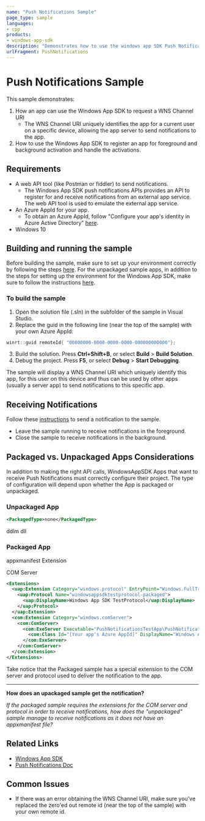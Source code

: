 ```yaml
---
name: "Push Notifications Sample" 
page_type: sample
languages:
- cpp
products: 
- windows-app-sdk
description: "Demonstrates how to use the windows app SDK Push Notifications APIs from an unpackaged app"
urlFragment: PushNotifications
---
```

# Push Notifications Sample
This sample demonstrates:
1. How an app can use the Windows App SDK to request a WNS Channel URI
    * The WNS Channel URI uniquely identifies the app for a current user on a specific device, allowing the app server to send notifications to the app.
2.	How to use the Windows App SDK to register an app for foreground and background activation and handle the activations.

## Requirements
* A web API tool (like Postman or fiddler) to send notifications.
   * The Windows App SDK push notifications APIs provides an API to register for and receive notifications from an external app service. The web API tool is used to emulate the external app service.
* An Azure AppId for your app.
   * To obtain an Azure AppId, follow "Configure your app's identity in Azure Active Directory" [here](https://docs.microsoft.com/windows/apps/windows-app-sdk/notifications/push/push-quickstart#configure-your-apps-identity-in-azure-active-directory).
* Windows 10

## Building and running the sample 
Before building the sample, make sure to set up your environment correctly by following the steps [here](https://docs.microsoft.com/windows/apps/windows-app-sdk/set-up-your-development-environment).
For the unpackaged sample apps, in addition to the steps for setting up the environment for the Windows App SDK, make sure to follow the instructions [here](https://docs.microsoft.com/windows/apps/windows-app-sdk/deploy-unpackaged-apps).

### To build the sample
1. Open the solution file (.sln) in the subfolder of the sample in Visual Studio.
2. Replace the guid in the following line (near the top of the sample) with your own Azure AppId:
``` cpp
winrt::guid remoteId{ "00000000-0000-0000-0000-000000000000"}; 
```
3. Build the solution. Press **Ctrl+Shift+B**, or select **Build** \> **Build Solution**.
4. Debug the project. Press **F5**, or select **Debug** \> **Start Debugging**. 

The sample will display a WNS Channel URI which uniquely identify this app, for this user on this device and thus can be used by other apps (usually a server app) to send notifications to this specific app.

## Receiving Notifications
Follow these [instructions]() to send a notification to the sample. 
   * Leave the sample running to receive notifications in the foreground.
   * Close the sample to receive notifications in the background.

## Packaged vs. Unpackaged Apps Considerations
In addition to making the right API calls, WindowsAppSDK Apps that want to receive Push Notifications must correctly configure their project.
The type of configuration will depend upon whether the App is packaged or unpackaged.

### Unpackaged App
```xml
<PackagedType>none</PackagedType>
```

ddlm dll

### Packaged App
appxmanifest Extension

COM Server

```xml
<Extensions>
  <uap:Extension Category="windows.protocol" EntryPoint="Windows.FullTrustApplication">
    <uap:Protocol Name="windowsappsdktestprotocol-packaged">
      <uap:DisplayName>Windows App SDK TestProtocol</uap:DisplayName>
    </uap:Protocol>
  </uap:Extension>
  <com:Extension Category="windows.comServer">
    <com:ComServer>
      <com:ExeServer Executable="PushNotificationsTestApp\PushNotificationsTestApp.exe" DisplayName="SampleBackgroundApp" Arguments="----WindowsAppSDKPushServer">
        <com:Class Id="[Your app's Azure AppId]" DisplayName="Windows App SDK Push" />
      </com:ExeServer>
    </com:ComServer>
  </com:Extension>
</Extensions>    
```

Take notice that the Packaged sample has a special extension to the COM server and protocol used to deliver the notification to the app.

---
**How does an upackaged sample get the notification?**

*If the packaged sample requires the extensions for the COM server and protocol in order to receive notifications, how does the "unpackaged" sample manage to receive notifications as it does not have an appxmanifest file?*

## Related Links
- [Windows App SDK](https://docs.microsoft.com/windows/apps/windows-app-sdk/)
- [Push Notifications Doc](https://docs.microsoft.com/windows/apps/windows-app-sdk/notifications/push/)

## Common Issues
* If there was an error obtaining the WNS Channel URI, make sure you've replaced the zero'ed out remote id (near the top of the sample) with your own remote id.
